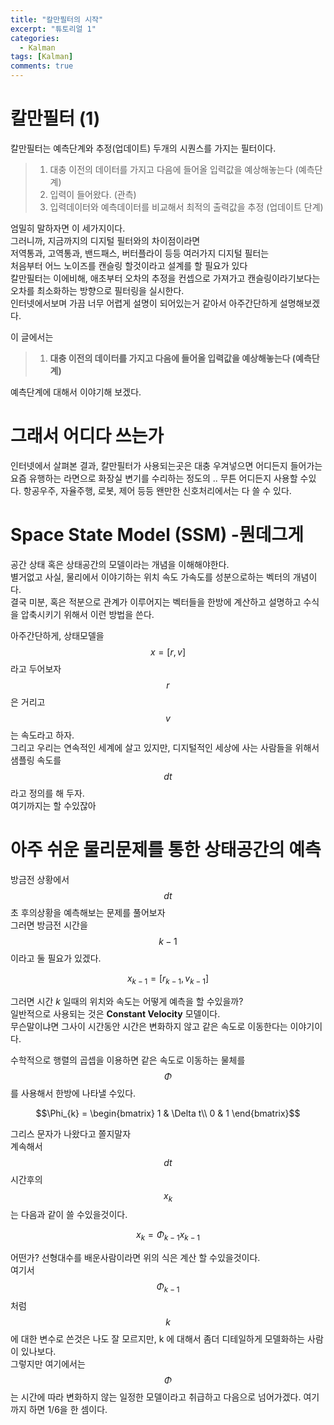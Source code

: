 ```yaml
---
title: "칼만필터의 시작"  
excerpt: "튜토리얼 1"  
categories:  
  - Kalman
tags: [Kalman]
comments: true
---
```

# 칼만필터 (1)
칼만필터는 예측단계와 추정(업데이트) 두개의 시퀀스를 가지는 필터이다.  

>1. 대충 이전의 데이터를 가지고 다음에 들어올 입력값을 예상해놓는다 (예측단계)  
>2. 입력이 들어왔다. (관측)
>3. 입력데이터와 예측데이터를 비교해서 최적의 출력값을 추정 (업데이트 단계)

엄밀히 말하자면 이 세가지이다.  
그러니까, 지금까지의 디지털 필터와의 차이점이라면  
저역통과, 고역통과, 밴드패스, 버터플라이 등등 여러가지 디지털 필터는   
처음부터 어느 노이즈를 캔슬링 할것이라고 설계를 할 필요가 있다  
칼만필터는 이에비해, 애초부터 오차의 추정을 컨셉으로 가져가고 
캔슬링이라기보다는 오차를 최소화하는 방향으로 필터링을 실시한다.  
인터넷에서보며 가끔 너무 어렵게 설명이 되어있는거 같아서 아주간단하게 설명해보겠다.

이 글에서는  

>1. **대충 이전의 데이터를 가지고 다음에 들어올 입력값을 예상해놓는다 (예측단계)**

예측단계에 대해서 이야기해 보겠다.

# 그래서 어디다 쓰는가

인터넷에서 살펴본 결과, 칼만필터가 사용되는곳은 대충 우겨넣으면 어디든지 들어가는
요즘 유행하는 라면으로 화장실 변기를 수리하는 정도의 .. 무튼 어디든지 사용할 수있다.
항공우주, 자율주행, 로봇, 제어 등등 왠만한 신호처리에서는 다 쓸 수 있다.

# Space State Model (SSM) -뭔데그게 
공간 상태 혹은 상태공간의 모델이라는 개념을 이해해야한다.    
별거없고 사실, 물리에서 이야기하는 위치 속도 가속도를 성분으로하는 벡터의 개념이다.  
결국 미분, 혹은 적분으로 관계가 이루어지는 벡터들을 한방에 계산하고 설명하고 수식을 압축시키기 위해서 이런 방법을 쓴다.  

아주간단하게, 상태모델을 $$x = [r, v]$$라고 두어보자 $$r$$ 은 거리고 $$v$$ 는 속도라고 하자.  
그리고 우리는 연속적인 세계에 살고 있지만, 디지털적인 세상에 사는 사람들을 위해서 샘플링 속도를 $$dt$$ 라고 정의를 해 두자.  
여기까지는 할 수있잖아  

# 아주 쉬운 물리문제를 통한 상태공간의 예측
 방금전 상황에서 $$dt$$ 초 후의상황을 예측해보는 문제를 풀어보자  
그러면 방금전 시간을 $$k-1$$ 이라고 둘 필요가 있겠다.

 $$x_{k-1} = [r_{k-1}, v_{k-1}]$$

그러면 시간 $k$ 일때의 위치와 속도는 어떻게 예측을 할 수있을까?  
일반적으로 사용되는 것은 **Constant Velocity** 모델이다.  
무슨말이냐면 그사이 시간동안 시간은 변화하지 않고 같은 속도로 이동한다는 이야기이다.  

수학적으로 행렬의 곱셉을 이용하면 같은 속도로 이동하는 물체를 $$\Phi$$ 를 사용해서 한방에 나타낼 수있다.

$$\Phi_{k} = \begin{bmatrix}
    1 & \Delta t\\
    0 & 1
    \end{bmatrix}$$

그리스 문자가 나왔다고 쫄지말자  
계속해서 $$dt$$ 시간후의 $$x_k$$ 는 다음과 같이 쓸 수있을것이다.

$$x_k = \Phi_{k-1}x_{k-1}$$

어떤가? 선형대수를 배운사람이라면 위의 식은 계산 할 수있을것이다.  
여기서 $$\Phi_{k-1}$$ 처럼 $$k$$ 에 대한 변수로 쓴것은 나도 잘 모르지만, k 에 대해서 좀더 디테일하게 모델화하는 사람이 있나보다.  
그렇지만 여기에서는 $$\Phi$$ 는 시간에 따라 변화하지 않는 일정한 모델이라고 취급하고 다음으로 넘어가겠다.
여기까지 하면 1/6을 한 셈이다.


